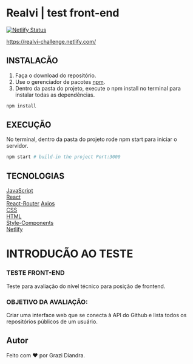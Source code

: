 # Realvi | test front-end

[![Netlify Status](https://api.netlify.com/api/v1/badges/3e965ee4-9aea-4f79-b02c-e07179699d67/deploy-status)](https://app.netlify.com/sites/realvi-challenge/deploys)

https://realvi-challenge.netlify.com/

## INSTALACÃO

1. Faça o download do repositório.
2. Use o gerenciador de pacotes [npm](https://www.npmjs.com/).
3. Dentro da pasta do projeto, execute o npm install no terminal para instalar todas as dependências.
```bash
npm install
```
## EXECUÇÃO

No terminal, dentro da pasta do projeto rode npm start para iniciar o servidor.

```bash
npm start # build-in the project Port:3000
```
## TECNOLOGIAS
[JavaScript](https://developer.mozilla.org/en-US/docs/Web/JavaScript)  
[React](https://reactjs.org/)  
[React-Router](https://www.npmjs.com/package/react-router)
[Axios](https://github.com/axios/axios)  
[CSS](https://developer.mozilla.org/en-US/docs/Web/CSS/Reference)  
[HTML](https://devdocs.io/html/)    
[Style-Components](https://www.styled-components.com/)      
[Netlify](https://www.netlify.com/)

# INTRODUCÃO AO TESTE
### TESTE FRONT-END 
Teste para avaliação do nível técnico para posição de frontend.

### OBJETIVO DA AVALIAÇÃO:
Criar uma interface web que se conecta à API do Github e lista todos os repositórios públicos de um usuário.

## Autor

Feito com :heart: por Grazi Diandra.
